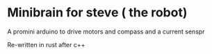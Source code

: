 # Minibrain for steve ( the robot)

A promini arduino to drive motors and compass and a current senspr

Re-written in rust after c++ 

